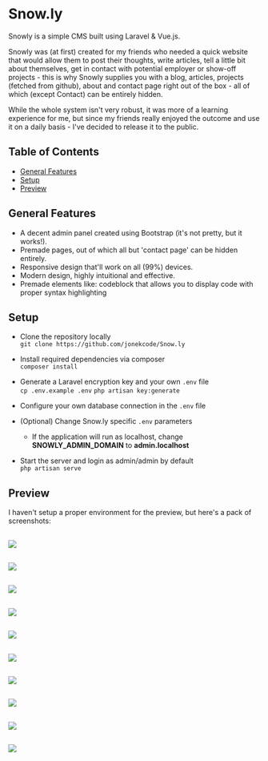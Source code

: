 # Snow.ly

Snowly is a simple CMS built using Laravel & Vue.js.

Snowly was (at first) created for my friends who needed a quick website that would allow them to post their thoughts, write articles, tell a little bit about themselves, get in contact with potential employer or show-off projects - this is why Snowly supplies you with a blog, articles, projects (fetched from github), about and contact page right out of the box - all of which (except Contact) can be entirely hidden.

While the whole system isn't very robust, it was more of a learning experience for me, but since my friends really enjoyed the outcome and use it on a daily basis - I've decided to release it to the public.

## Table of Contents

-   [General Features](#general-features)
-   [Setup](#setup)
-   [Preview](#preview)

## General Features

-   A decent admin panel created using Bootstrap (it's not pretty, but it works!).
-   Premade pages, out of which all but 'contact page' can be hidden entirely.
-   Responsive design that'll work on all (99%) devices.
-   Modern design, highly intuitional and effective.
-   Premade elements like: codeblock that allows you to display code with proper syntax highlighting

## Setup

-   Clone the repository locally  
    `git clone https://github.com/jonekcode/Snow.ly`

-   Install required dependencies via composer  
    `composer install`

-   Generate a Laravel encryption key and your own `.env` file  
    `cp .env.example .env`
    `php artisan key:generate`  

-   Configure your own database connection in the `.env` file

-   (Optional) Change Snow.ly specific `.env` parameters

    -   If the application will run as localhost, change **SNOWLY_ADMIN_DOMAIN** to **admin.localhost**

-   Start the server and login as admin/admin by default  
    `php artisan serve`

## Preview

I haven't setup a proper environment for the preview, but here's a pack of screenshots:

## ![](https://i.imgur.com/1ACLfJz.jpg)

## ![](https://i.imgur.com/f2KvpNw.jpg)

## ![](https://i.imgur.com/MZIzZvA.jpg)

## ![](https://i.imgur.com/lBrjkgA.jpg)

## ![](https://i.imgur.com/CeBPmET.jpg)

## ![](https://i.imgur.com/Pr9YKTP.jpg)

## ![](https://i.imgur.com/CuGpUz9.jpg)

## ![](https://i.imgur.com/TeV2ZHX.jpg)

## ![](https://i.imgur.com/Y200TWx.jpg)

## ![](https://i.imgur.com/tIb1oyJ.jpg)
